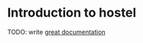 # Introduction to hostel

TODO: write [great documentation](http://jacobian.org/writing/what-to-write/)
